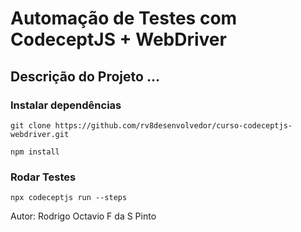 # Automação de Testes com CodeceptJS + WebDriver

## Descrição do Projeto ...

### Instalar dependências

```
git clone https://github.com/rv8desenvolvedor/curso-codeceptjs-webdriver.git
```

```
npm install
```

### Rodar Testes

```
npx codeceptjs run --steps
```

Autor: Rodrigo Octavio F da S Pinto
